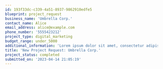 ```yaml
---
id: 193f33dc-c339-4a51-8937-9862910edfe5
blueprint: project_request
business_name: 'Umbrella Corp.'
contact_name: Alice
email_address: alice@example.com
phone_number: '5555423212'
project_type: digital_marketing
budget_range: under_5000
additional_information: 'Lorem ipsum dolor sit amet, consectetur adipiscing elit, sed do eiusmod tempor incididunt ut labore et dolore magna aliqua. Accumsan lacus vel facilisis volutpat est velit. Vitae nunc sed velit dignissim sodales. Scelerisque varius morbi enim nunc faucibus a pellentesque sit amet. Eu scelerisque felis imperdiet proin fermentum leo vel orci. Quam elementum pulvinar etiam non quam lacus suspendisse faucibus interdum. Turpis massa tincidunt dui ut ornare lectus sit amet est. Magna sit amet purus gravida quis blandit. Vitae nunc sed velit dignissim. Sagittis vitae et leo duis. Vel facilisis volutpat est velit egestas dui. Orci phasellus egestas tellus rutrum tellus. In egestas erat imperdiet sed euismod nisi. Tincidunt eget nullam non nisi est sit amet. Interdum consectetur libero id faucibus nisl. Molestie at elementum eu facilisis sed odio morbi quis commodo. Et malesuada fames ac turpis egestas integer eget.'
title: 'New Project Request: Umbrella Corp.'
project_status: completed
submitted_on: '2023-04-14 21:05:19'
---
```

